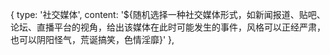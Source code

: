 {
  type: '社交媒体',
  content: '${随机选择一种社交媒体形式，如新闻报道、贴吧、论坛、直播平台的视角，给出该媒体在此时可能发生的事件，风格可以正经严肃，也可以阴阳怪气，荒诞搞笑，色情淫靡}'
},